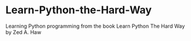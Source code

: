 # Learn-Python-the-Hard-Way
Learning Python programming from the book Learn Python The Hard Way by Zed A. Haw

